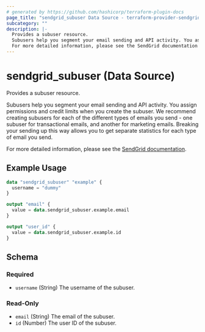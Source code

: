 ```yaml
---
# generated by https://github.com/hashicorp/terraform-plugin-docs
page_title: "sendgrid_subuser Data Source - terraform-provider-sendgrid"
subcategory: ""
description: |-
  Provides a subuser resource.
  Subusers help you segment your email sending and API activity. You assign permissions and credit limits when you create the subuser. We recommend creating subusers for each of the different types of emails you send - one subuser for transactional emails, and another for marketing emails. Breaking your sending up this way allows you to get separate statistics for each type of email you send.
  For more detailed information, please see the SendGrid documentation https://docs.sendgrid.com/ui/account-and-settings/api-keys.
---
```


# sendgrid_subuser (Data Source)

Provides a subuser resource.

Subusers help you segment your email sending and API activity. You assign permissions and credit limits when you create the subuser. We recommend creating subusers for each of the different types of emails you send - one subuser for transactional emails, and another for marketing emails. Breaking your sending up this way allows you to get separate statistics for each type of email you send.

For more detailed information, please see the [SendGrid documentation](https://docs.sendgrid.com/ui/account-and-settings/api-keys).

## Example Usage

```terraform
data "sendgrid_subuser" "example" {
  username = "dummy"
}

output "email" {
  value = data.sendgrid_subuser.example.email
}

output "user_id" {
  value = data.sendgrid_subuser.example.id
}
```

<!-- schema generated by tfplugindocs -->
## Schema

### Required

- `username` (String) The username of the subuser.

### Read-Only

- `email` (String) The email of the subuser.
- `id` (Number) The user ID of the subuser.
